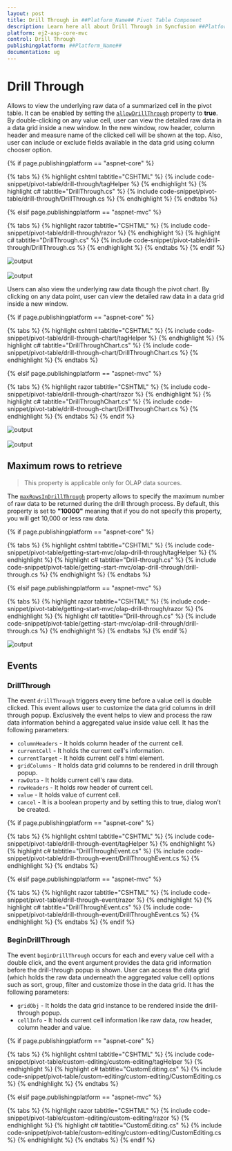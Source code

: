 ```yaml
---
layout: post
title: Drill Through in ##Platform_Name## Pivot Table Component
description: Learn here all about Drill Through in Syncfusion ##Platform_Name## Pivot Table component and more.
platform: ej2-asp-core-mvc
control: Drill Through
publishingplatform: ##Platform_Name##
documentation: ug
---
```


<!-- markdownlint-disable MD012 -->

# Drill Through

Allows to view the underlying raw data of a summarized cell in the pivot table. It can be enabled by setting the [`allowDrillThrough`](https://help.syncfusion.com/cr/aspnetcore-js2/Syncfusion.EJ2.PivotView.PivotView.html#Syncfusion_EJ2_PivotView_PivotView_AllowDrillThrough) property to **true**. By double-clicking on any value cell, user can view the detailed raw data in a data grid inside a new window. In the new window, row header, column header and measure name of the clicked cell will be shown at the top. Also, user can include or exclude fields available in the data grid using column chooser option.

{% if page.publishingplatform == "aspnet-core" %}

{% tabs %}
{% highlight cshtml tabtitle="CSHTML" %}
{% include code-snippet/pivot-table/drill-through/tagHelper %}
{% endhighlight %}
{% highlight c# tabtitle="DrillThrough.cs" %}
{% include code-snippet/pivot-table/drill-through/DrillThrough.cs %}
{% endhighlight %}
{% endtabs %}

{% elsif page.publishingplatform == "aspnet-mvc" %}

{% tabs %}
{% highlight razor tabtitle="CSHTML" %}
{% include code-snippet/pivot-table/drill-through/razor %}
{% endhighlight %}
{% highlight c# tabtitle="DrillThrough.cs" %}
{% include code-snippet/pivot-table/drill-through/DrillThrough.cs %}
{% endhighlight %}
{% endtabs %}
{% endif %}



![output](images/drillthrough-before.png)
<br/>
<br/>
![output](images/drillthrough-after.png)

Users can also view the underlying raw data though the pivot chart. By clicking on any data point, user can view the detailed raw data in a data grid inside a new window.

{% if page.publishingplatform == "aspnet-core" %}

{% tabs %}
{% highlight cshtml tabtitle="CSHTML" %}
{% include code-snippet/pivot-table/drill-through-chart/tagHelper %}
{% endhighlight %}
{% highlight c# tabtitle="DrillThroughChart.cs" %}
{% include code-snippet/pivot-table/drill-through-chart/DrillThroughChart.cs %}
{% endhighlight %}
{% endtabs %}

{% elsif page.publishingplatform == "aspnet-mvc" %}

{% tabs %}
{% highlight razor tabtitle="CSHTML" %}
{% include code-snippet/pivot-table/drill-through-chart/razor %}
{% endhighlight %}
{% highlight c# tabtitle="DrillThroughChart.cs" %}
{% include code-snippet/pivot-table/drill-through-chart/DrillThroughChart.cs %}
{% endhighlight %}
{% endtabs %}
{% endif %}



![output](images/drillthrough-chart-before.png)
<br/>
<br/>
![output](images/drillthrough-chart-after.png)

## Maximum rows to retrieve

> This property is applicable only for OLAP data sources.

The [`maxRowsInDrillThrough`](https://help.syncfusion.com/cr/aspnetcore-js2/Syncfusion.EJ2.PivotView.PivotView.html#Syncfusion_EJ2_PivotView_PivotView_MaxRowsInDrillThrough) property allows to specify the maximum number of raw data to be returned during the drill through process. By default, this property is set to **"10000"** meaning that if you do not specify this property, you will get 10,000 or less raw data.

{% if page.publishingplatform == "aspnet-core" %}

{% tabs %}
{% highlight cshtml tabtitle="CSHTML" %}
{% include code-snippet/pivot-table/getting-start-mvc/olap-drill-through/tagHelper %}
{% endhighlight %}
{% highlight c# tabtitle="Drill-through.cs" %}
{% include code-snippet/pivot-table/getting-start-mvc/olap-drill-through/drill-through.cs %}
{% endhighlight %}
{% endtabs %}

{% elsif page.publishingplatform == "aspnet-mvc" %}

{% tabs %}
{% highlight razor tabtitle="CSHTML" %}
{% include code-snippet/pivot-table/getting-start-mvc/olap-drill-through/razor %}
{% endhighlight %}
{% highlight c# tabtitle="Drill-through.cs" %}
{% include code-snippet/pivot-table/getting-start-mvc/olap-drill-through/drill-through.cs %}
{% endhighlight %}
{% endtabs %}
{% endif %}



![output](images/maxrows.png)

## Events

### DrillThrough

The event `drillThrough` triggers every time before a value cell is double clicked. This event allows user to customize the data grid columns in drill through popup. Exclusively the event helps to view and process the raw data information behind a aggregated value inside value cell. It has the following parameters:

* `columnHeaders` - It holds column header of the current cell.
* `currentCell` - It holds the current cell's information.
* `currentTarget` - It holds current cell's html element.
* `gridColumns` - It holds data grid columns to be rendered in drill through popup.
* `rawData` - It holds current cell's raw data.
* `rowHeaders` - It holds row header of current cell.
* `value` - It holds value of current cell.
* `cancel` - It is a boolean property and by setting this to true, dialog won’t be created.

{% if page.publishingplatform == "aspnet-core" %}

{% tabs %}
{% highlight cshtml tabtitle="CSHTML" %}
{% include code-snippet/pivot-table/drill-through-event/tagHelper %}
{% endhighlight %}
{% highlight c# tabtitle="DrillThroughEvent.cs" %}
{% include code-snippet/pivot-table/drill-through-event/DrillThroughEvent.cs %}
{% endhighlight %}
{% endtabs %}

{% elsif page.publishingplatform == "aspnet-mvc" %}

{% tabs %}
{% highlight razor tabtitle="CSHTML" %}
{% include code-snippet/pivot-table/drill-through-event/razor %}
{% endhighlight %}
{% highlight c# tabtitle="DrillThroughEvent.cs" %}
{% include code-snippet/pivot-table/drill-through-event/DrillThroughEvent.cs %}
{% endhighlight %}
{% endtabs %}
{% endif %}



### BeginDrillThrough

The event `beginDrillThrough` occurs for each and every value cell with a double click, and the event argument provides the data grid information before the drill-through popup is shown. User can access the data grid (which holds the raw data underneath the aggregated value cell) options such as sort, group, filter and customize those in the data grid. It has the following parameters:

* `gridObj` - It holds the data grid instance to be rendered inside the drill-through popup.
* `cellInfo` - It holds current cell information like raw data, row header, column header and value.

{% if page.publishingplatform == "aspnet-core" %}

{% tabs %}
{% highlight cshtml tabtitle="CSHTML" %}
{% include code-snippet/pivot-table/custom-editing/custom-editing/tagHelper %}
{% endhighlight %}
{% highlight c# tabtitle="CustomEditing.cs" %}
{% include code-snippet/pivot-table/custom-editing/custom-editing/CustomEditing.cs %}
{% endhighlight %}
{% endtabs %}

{% elsif page.publishingplatform == "aspnet-mvc" %}

{% tabs %}
{% highlight razor tabtitle="CSHTML" %}
{% include code-snippet/pivot-table/custom-editing/custom-editing/razor %}
{% endhighlight %}
{% highlight c# tabtitle="CustomEditing.cs" %}
{% include code-snippet/pivot-table/custom-editing/custom-editing/CustomEditing.cs %}
{% endhighlight %}
{% endtabs %}
{% endif %}


